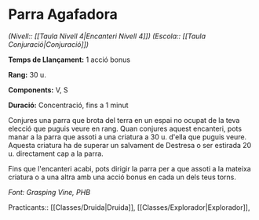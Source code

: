 # Parra Agafadora

*(Nivell:: [[Taula Nivell 4|Encanteri Nivell 4]]) (Escola:: [[Taula Conjuració|Conjuració]])*

**Temps de Llançament:** 1 acció bonus

**Rang:** 30 u.

**Components:** V, S

**Duració:** Concentració, fins a 1 minut

Conjures una parra que brota del terra en un espai no ocupat de la teva elecció que puguis veure en rang. Quan conjures aquest encanteri, pots manar a la parra que assoti a una criatura a 30 u. d'ella que puguis veure. Aquesta criatura ha de superar un salvament de Destresa o ser estirada 20 u. directament cap a la parra.

Fins que l'encanteri acabi, pots dirigir la parra per a que assoti a la mateixa criatura o a una altra amb una acció bonus en cada un dels teus torns. 

*Font: Grasping Vine, PHB*



Practicants:: [[Classes/Druida|Druida]], [[Classes/Explorador|Explorador]],